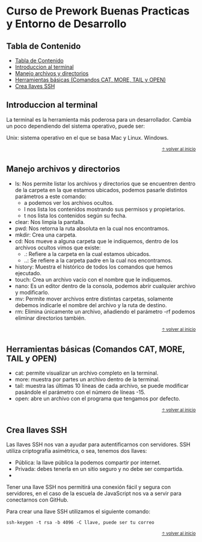 # Curso de Prework Buenas Practicas y Entorno de Desarrollo<!-- omit in toc -->

## Tabla de Contenido<!--omit in toc -->

- [Tabla de Contenido](#tabla-de-contenido)
- [Introduccion al terminal](#introduccion-al-terminal)
- [Manejo archivos y directorios](#manejo-archivos-y-directorios)
- [Herramientas básicas (Comandos CAT, MORE, TAIL y OPEN)](#herramientas-b%c3%a1sicas-comandos-cat-more-tail-y-open)
- [Crea llaves SSH](#crea-llaves-ssh)


## Introduccion al terminal

La terminal es la herramienta más poderosa para un desarrollador. Cambia un poco dependiendo del sistema operativo, puede ser:

Unix: sistema operativo en el que se basa Mac y Linux.
Windows.

<div align="right">
  <small><a href="##tabla-de-contenido">🡡 volver al inicio</a></small>
</div>

## Manejo archivos y directorios

- ls: Nos permite listar los archivos y directorios que se encuentren dentro de la carpeta en la que estamos ubicados, podemos pasarle distintos parámetros a este comando:
  - a podemos ver los archivos ocultos.
  - l nos lista los contenidos mostrando sus permisos y propietarios.
  - t nos lista los contenidos según su fecha.
- clear: Nos limpia la pantalla.
- pwd: Nos retorna la ruta absoluta en la cual nos encontramos.
- mkdir: Crea una carpeta.
- cd: Nos mueve a alguna carpeta que le indiquemos, dentro de los archivos ocultos vimos que existe:
  - .: Refiere a la carpeta en la cual estamos ubicados.
  - ..: Se refiere a la carpeta padre en la cual nos encontramos.
- history: Muestra el histórico de todos los comandos que hemos ejecutado.
- touch: Crea un archivo vacío con el nombre que le indiquemos.
- nano: Es un editor dentro de la consola, podemos abrir cualquier archivo y modificarlo.
- mv: Permite mover archivos entre distintas carpetas, solamente debemos indicarle el nombre del archivo y la ruta de destino.
- rm: Elimina únicamente un archivo, añadiendo el parámetro -rf podemos eliminar directorios también.

<div align="right">
  <small><a href="##tabla-de-contenido">🡡 volver al inicio</a></small>
</div>

## Herramientas básicas (Comandos CAT, MORE, TAIL y OPEN)

- cat: permite visualizar un archivo completo en la terminal.
- more: muestra por partes un archivo dentro de la terminal.
- tail: muestra las últimas 10 líneas de cada archivo, se puede modificar pasándole el parámetro con el número de líneas -15.
- open: abre un archivo con el programa que tengamos por defecto.

<div align="right">
  <small><a href="##tabla-de-contenido">🡡 volver al inicio</a></small>
</div>

## Crea llaves SSH

Las llaves SSH nos van a ayudar para autentificarnos con servidores. SSH utiliza criptografía asimétrica, o sea, tenemos dos llaves:

- Pública: la llave pública la podemos compartir por internet.
- Privada: debes tenerla en un sitio seguro y no debe ser compartida.
- 
Tener una llave SSH nos permitirá una conexión fácil y segura con servidores, en el caso de la escuela de JavaScript nos va a servir para conectarnos con GitHub.

Para crear una llave SSH utilizamos el siguiente comando:

```ssh
ssh-keygen -t rsa -b 4096 -C llave, puede ser tu correo
```

<div align="right">
  <small><a href="##tabla-de-contenido">🡡 volver al inicio</a></small>
</div>